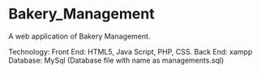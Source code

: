# Bakery_Management
A web application of Bakery Management.

Technology:
Front End: HTML5, Java Script, PHP, CSS. 
Back End: xampp
Database: MySql (Database file with name as managements.sql)
